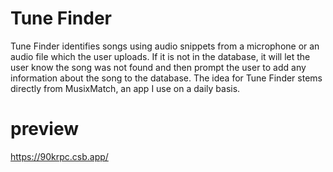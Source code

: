 # Tune Finder 


Tune Finder  identifies songs using audio snippets from a microphone or an audio file which the user uploads. If it is not in the database, it will let the user know the song was not found and then prompt the user to add any information about the song to the database. The idea for Tune Finder stems directly from MusixMatch, an app I use on a daily basis.

# preview 
https://90krpc.csb.app/
